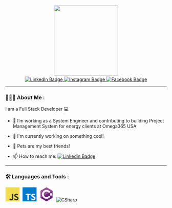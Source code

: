 <div id="header" style="marginBottom:0" align="center">
  <!--<img src="https://media.giphy.com/media/zhYSVCirREeIZtONCI/giphy.gif" width="180" height="180"/>-->
  
  <img src="https://media.giphy.com/media/gjrYDwbjnK8x36xZIO/giphy.gif" width="200" height="220"/>
</div>
<div id="badges" align="center">
  <a href="https://www.linkedin.com/in/quachthientai/">
    <img src="https://img.shields.io/badge/LinkedIn-blue?style=for-the-badge&logo=linkedin&logoColor=white" alt="LinkedIn Badge"/>
  </a>
  <a href="https://instagram.com/q_tt.tyler">
    <img src="https://img.shields.io/badge/Instagram-red?logo=Instagram&logoColor=white&style=for-the-badge" alt="Instagram Badge"/>
  </a>
  <a href="https://www.facebook.com/qTai1337/">
    <img src="https://img.shields.io/badge/Facebook-blue?logo=Facebook&logoColor=white&style=for-the-badge" alt="Facebook Badge"/>
  </a>
  
</div>

---

### 👨🏻‍💻 About Me :
I am a Full Stack Developer 💻

- :telescope: I’m working as a System Engineer and contributing to building Project Management System for energy clients at Omega365 USA

- :seedling: I'm currently working on something cool!

- 🐶 Pets are my best friends!

- :mailbox: How to reach me: [![Linkedin Badge](https://img.shields.io/badge/-quachthientai-blue?style=flat&logo=Linkedin&logoColor=white)](https://www.linkedin.com/in/quachthientai/)

---

### :hammer_and_wrench: Languages and Tools :

<div>
  <img src="https://raw.githubusercontent.com/devicons/devicon/1119b9f84c0290e0f0b38982099a2bd027a48bf1/icons/javascript/javascript-original.svg" title="JavaScript" alt="JavaScript" width="45" height="45"/>&nbsp;
  <img src="https://raw.githubusercontent.com/devicons/devicon/1119b9f84c0290e0f0b38982099a2bd027a48bf1/icons/typescript/typescript-original.svg" title="TypeScript" alt="TypeScript" width="45" height="45"/>&nbsp;
  <img src="https://raw.githubusercontent.com/devicons/devicon/1119b9f84c0290e0f0b38982099a2bd027a48bf1/icons/csharp/csharp-original.svg" title="CSharp" alt="CSharp" width="45" height="45"/>&nbsp;
  <img src="https://i.pinimg.com/originals/c7/28/0c/c7280cbc0bdd4608d6c09cd89ae9c4ca.png#gh-dark-mode-only" title="CSharp" alt="CSharp" width="45" height="45"/>&nbsp;
</div>
